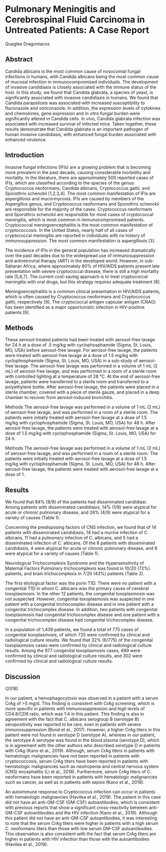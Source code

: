 # Pulmonary Meningitis and Cerebrospinal Fluid Carcinoma in Untreated Patients: A Case Report
Quaglee Dragontacos


## Abstract
Candida albicans is the most common cause of nosocomial fungal infections in humans, with Candida albicans being the most common cause of mucosal infection in immunocompromised individuals. The development of invasive candidiasis is closely associated with the immune status of the host. In this study, we found that Candida glabrata, a species of yeast, is significantly associated with invasive candidiasis in humans. We found that Candida parapsilosis was associated with increased susceptibility to fluconazole and voriconazole. In addition, the expression levels of cytokines and chemokines, gene expression and in vitro fungal burden were significantly altered in Candida cells. In vivo, Candida glabrata infection was associated with increased survival of infected mice. Taken together, these results demonstrate that Candida glabrata is an important pathogen of human invasive candidiasis, with enhanced fungal burden associated with enhanced virulence.


## Introduction
Invasive fungal infections (IFIs) are a growing problem that is becoming more prevalent in the past decade, causing considerable morbidity and mortality. In the literature, there are approximately 500 reported cases of IFIs, which are classified according to the species of the genus: Cryptococcus neoformans, Candida albicans, Cryptococcus gattii, and Sporothrix schenckii [1,2,3,4]. The most common manifestation of IFIs are aspergillosis and mucormycosis. IFIs are caused by members of the Aspergillus genus, and Cryptococcus neoformans and Sporothrix schenckii are responsible for the majority of the cases. Cryptococcus neoformans and Sporothrix schenckii are responsible for most cases of cryptococcal meningitis, which is most common in immunocompromised patients. Cryptococcal meningoencephalitis is the most common manifestation of cryptococcosis. In the United States, nearly half of all cases of cryptococcal meningitis are reported in individuals with no history of immunosuppression. The most common manifestation is aspergillosis [3].

The incidence of IFIs in the general population has increased dramatically over the past decades due to the widespread use of immunosuppression and antiretroviral therapy (ART) in the developed world. However, in sub-Saharan Africa, where approximately 80% of HIV/AIDS patients present late presentation with severe cryptococcal disease, there is still a high mortality rate [5,6,7]. The current cost-saving approach is to treat cryptococcal meningitis with oral drugs, but this strategy requires adequate treatment [8].

Meningoencephalitis is a common clinical presentation in HIV/AIDS patients, which is often caused by Cryptococcus neoformans and Cryptococcus gattii, respectively [9]. The cryptococcal antigen capsular antigen (CRAG) has been identified as a major opportunistic infection in HIV-positive patients [9].


## Methods
These aerosol-treated patients had been treated with aerosol-free lavage for 24 h at a dose of .5 mg/kg with cyclophosphamide (Sigma, St. Louis, MO, USA) before aerosol-free lavage. For aerosol-free lavage, the patients were treated with aerosol-free lavage at a dose of 1.5 mg/kg with cyclophosphamide (Sigma, St. Louis, MO, USA) in a sub-study of aerosol-free lavage. The aerosol-free lavage was performed in a volume of 1 mL (2 mL) of aerosol-free lavage, and was performed in a room of a sterile room with controlled lighting at a temperature of 28 °C. At the end of aerosol-free lavage, patients were transferred to a sterile room and transferred to a polyethylene bottle. After aerosol-free lavage, the patients were placed in a sterile chamber, covered with a piece of sterile gauze, and placed in a deep chamber to recover from aerosol-induced bronchitis.

Methods
The aerosol-free lavage was performed in a volume of 1 mL (2 mL) of aerosol-free lavage, and was performed in a room of a sterile room. The patients were initially treated with aerosol-free lavage at a dose of 1.5 mg/kg with cyclophosphamide (Sigma, St. Louis, MO, USA) for 48 h. After aerosol-free lavage, the patients were treated with aerosol-free lavage at a dose of 1.5 mg/kg with cyclophosphamide (Sigma, St. Louis, MO, USA) for 24 h.

Methods
The aerosol-free lavage was performed in a volume of 1 mL (2 mL) of aerosol-free lavage, and was performed in a room of a sterile room. The patients were initially treated with aerosol-free lavage at a dose of 1.5 mg/kg with cyclophosphamide (Sigma, St. Louis, MO, USA) for 48 h. After aerosol-free lavage, the patients were treated with aerosol-free lavage at a dose of 1.


## Results
We found that 84% (8/9) of the patients had disseminated candidiasi. Among patients with disseminated candidiasis, 14% (1/9) were atypical for acute or chronic pulmonary disease, and 26% (4/9) were atypical for a variety of causes (Table 1).

Concerning the predisposing factors of CNS infection, we found that of 14 patients with disseminated candidiasis, 14 had a murine infection of C. albicans, 11 had a pulmonary infection of C. albicans, and 5 had a disseminated infection of C. albicans. Of the 8 patients with disseminated candidiasis, 4 were atypical for acute or chronic pulmonary disease, and 9 were atypical for a variety of causes (Table 1).

Neurological Trichocomplexis Syndrome and the Hypersensitivity of Maternal Factors
Pulmonary trichocomplexis was found in 10/20 (72%) patients, and brain trichocomplexis in 7/20 (43%) patients (Table 2).

The first etiological factor was the porin T1D. There were no patient with a congenital T1D in whom C. albicans was the primary cause of cerebral toxoplasmosis. In the other 12 patients, the congenital toxoplasmosis was not suspected. However, congenital toxoplasmosis was suspected in one patient with a congenital trichocomplex disease and in one patient with a congenital trichocomplex disease. In addition, two patients with congenital toxoplasmosis had congenital trichocomplex disease and one patient with a congenital trichocomplex disease had congenital trichocomplex disease.

In a population of 1,439 patients, we found a total of 775 cases of congenital toxoplasmosis, of which 725 were confirmed by clinical and radiological culture results. We found that 32% (6/775) of the congenital toxoplasmosis cases were confirmed by clinical and radiological culture results. Among the 977 congenital toxoplasmosis cases, 689 were confirmed by clinical and radiological culture results, and 302 were confirmed by clinical and radiological culture results.


## Discussion
(2018)

In our patient, a hemophagocytosis was observed in a patient with a serum CrAg of >5 mg/d. This finding is consistent with CrAg screening, which is more specific in patients with immunosuppression and high levels of CD4.8/CD8 ratio, which was 1:4 in this patient. This finding is also in agreement with the fact that C. albicans serogroup B (serotype B) seropositivity was reported to be rare, even in patients with severe immunosuppression (Bond et al., 2017). However, a higher CrAg titers in this patient were not found in serotype D (serotype A), whereas in our patient, the serotype A serotype was found in the blood plasma (serotype D), which is in agreement with the other authors who described serotype D in patients with CrAg (Kano et al., 2019). Although, serum CrAg titers in patients with hematologic malignancies have not been reported in patients with cryptococcosis, serum CrAg titers have been reported in patients with hematologic malignancies such as neutropenia and central nervous system (CNS) encephalitis (Li et al., 2018). Furthermore, serum CrAg titers of C. neoformans have been reported in patients with hematologic malignancies such as cancer, as well as in patients with sepsis (Kano et al., 2019).

An autoimmune response to Cryptococcus infection can occur in patients with hematologic malignancies (Havilea et al., 2019). The patient in this case did not have an anti-GM-CSF (GM-CSF) autoantibodies, which is consistent with previous reports that show a significant cross-reactivity between anti-GM-CSF autoantibodies and the HIV infection (Kano et al., 2019). Although this patient did not have an anti-GM-CSF autoantibodies, it was interesting to note that the serum CrAg titers were higher in patients with a high serum C. neoformans titers than those with low serum GM-CSF autoantibodies. This observation is also consistent with the fact that serum CrAg titers are higher in patients with HIV infection than those with the autoantibodies (Havilea et al., 2019).

